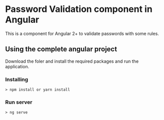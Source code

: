 # Password Validation component in Angular
This is a component for Angular 2+ to validate passwords with some rules.


## Using the complete angular project

Download the foler and install the required packages and run the application.


### Installing

```
> npm install or yarn install
```

### Run server

```
> ng serve
``` 